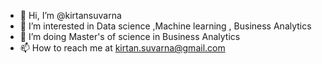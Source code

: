 - 👋 Hi, I’m @kirtansuvarna
- 👀 I’m interested in Data science ,Machine learning , Business Analytics 
- 🌱 I’m doing Master's of science in Business Analytics 
- 📫 How to reach me at kirtan.suvarna@gmail.com

<!---
kirtansuvarna/kirtansuvarna is a ✨ special ✨ repository because its `README.md` (this file) appears on your GitHub profile.
You can click the Preview link to take a look at your changes.
--->
